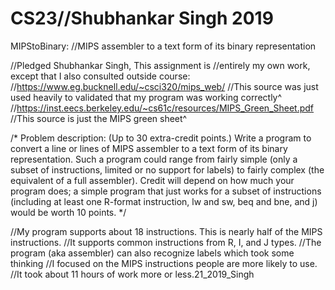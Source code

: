 # CS23//Shubhankar Singh 2019


MIPStoBinary:
//MIPS assembler to a text form of its binary representation

//Pledged Shubhankar Singh, This assignment is 
//entirely my own work, except that I also consulted outside course:
//https://www.eg.bucknell.edu/~csci320/mips_web/
//This source was just used heavily to validated that my program was working correctly^
//https://inst.eecs.berkeley.edu/~cs61c/resources/MIPS_Green_Sheet.pdf
//This source is just the MIPS green sheet^

/*
Problem description:
(Up to 30 extra-credit points.) Write a program to convert a line 
or lines of MIPS assembler to a text form of its binary representation. 
Such a program could range from fairly simple (only a subset of instructions, 
limited or no support for labels) to fairly complex (the equivalent of a full assembler).
Credit will depend on how much your program does; a simple program that just works for a subset of instructions 
(including at least one R-format instruction, lw and sw, beq and bne, and j) would be worth 10 points.
*/

//My program supports about 18 instructions. This is nearly half of the MIPS instructions.
//It supports common instructions from R, I, and J types.
//The program (aka assembler) can also recognize labels which took some thinking
//I focused on the MIPS instructions people are more likely to use.
//It took about 11 hours of work more or less.21_2019_Singh
